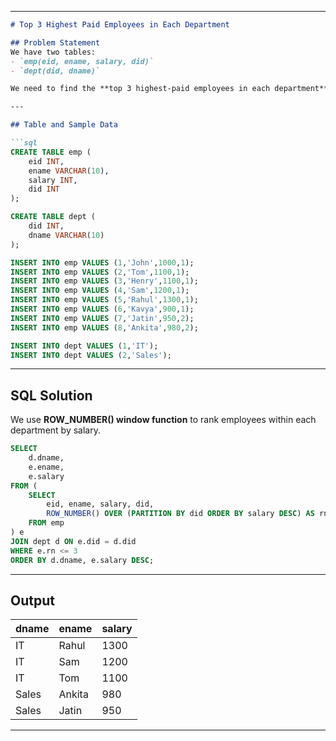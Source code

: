 
---

````markdown
# Top 3 Highest Paid Employees in Each Department

## Problem Statement
We have two tables:
- `emp(eid, ename, salary, did)`
- `dept(did, dname)`

We need to find the **top 3 highest-paid employees in each department**.

---

## Table and Sample Data

```sql
CREATE TABLE emp (
    eid INT,
    ename VARCHAR(10),
    salary INT,
    did INT
);

CREATE TABLE dept (
    did INT,
    dname VARCHAR(10)
);

INSERT INTO emp VALUES (1,'John',1000,1);
INSERT INTO emp VALUES (2,'Tom',1100,1);
INSERT INTO emp VALUES (3,'Henry',1100,1);
INSERT INTO emp VALUES (4,'Sam',1200,1);
INSERT INTO emp VALUES (5,'Rahul',1300,1);
INSERT INTO emp VALUES (6,'Kavya',900,1);
INSERT INTO emp VALUES (7,'Jatin',950,2);
INSERT INTO emp VALUES (8,'Ankita',980,2);

INSERT INTO dept VALUES (1,'IT');
INSERT INTO dept VALUES (2,'Sales');
````

---

## SQL Solution

We use **ROW\_NUMBER() window function** to rank employees within each department by salary.

```sql
SELECT 
    d.dname,
    e.ename,
    e.salary
FROM (
    SELECT 
        eid, ename, salary, did,
        ROW_NUMBER() OVER (PARTITION BY did ORDER BY salary DESC) AS rn
    FROM emp
) e
JOIN dept d ON e.did = d.did
WHERE e.rn <= 3
ORDER BY d.dname, e.salary DESC;
```

---

## Output

| dname | ename  | salary |
| ----- | ------ | ------ |
| IT    | Rahul  | 1300   |
| IT    | Sam    | 1200   |
| IT    | Tom    | 1100   |
| Sales | Ankita | 980    |
| Sales | Jatin  | 950    |

---

